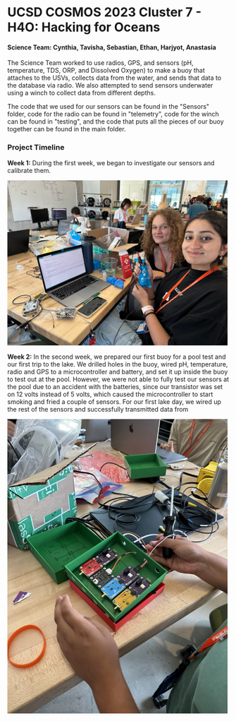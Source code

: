 # UCSD COSMOS 2023 Cluster 7 - H4O: Hacking for Oceans
<h4>Science Team: Cynthia, Tavisha, Sebastian, Ethan, Harjyot, Anastasia </h4>
<p>The Science Team worked to use radios, GPS, and sensors (pH, temperature, TDS, ORP, and Dissolved Oxygen) to make a buoy that attaches to the USVs, collects data from the water, and sends that data to the database via radio. We also attempted to send sensors underwater using a winch to collect data from different depths. </p>
<p> The code that we used for our sensors can be found in the "Sensors" folder, code for the radio can be found in "telemetry", code for the winch can be found in "testing", and the code that puts all the pieces of our buoy together can be found in the main folder.</p>

<h3>Project Timeline</h3>
<p><b>Week 1:</b> During the first week, we began to investigate our sensors and calibrate them. </p>
<img src=https://github.com/frawgmanman/COSMOS23-C7-H4O/blob/main/photos/calibr.jpg?raw=true width=500 >

<p><b>Week 2:</b> In the second week, we prepared our first buoy for a pool test and our first trip to the lake. We drilled holes in the buoy, wired pH, temperature, radio and GPS to a microcontroller and battery, and set it up inside the buoy to test out at the pool. However, we were not able to fully test our sensors at the pool due to an accident with the batteries, since our transistor was set on 12 volts instead of 5 volts, which caused the microcontroller to start smoking and fried a couple of sensors. For our first lake day, we wired up the rest of the sensors and successfully transmitted data from </p>
<img src=https://github.com/frawgmanman/COSMOS23-C7-H4O/blob/main/photos/IMG_0988.jpg?raw=true width=500 >


